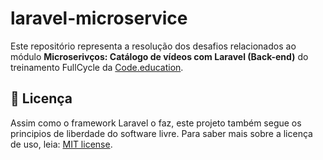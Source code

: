 # laravel-microservice

Este repositório representa a resolução dos desafios relacionados ao módulo **Microserivços: Catálogo de vídeos com Laravel (Back-end)** do treinamento FullCycle da [Code.education](https://code.education).

## :memo: Licença

Assim como o framework Laravel o faz, este projeto também segue os principios de liberdade do software livre. Para saber mais sobre a licença de uso, leia: [MIT license](https://opensource.org/licenses/MIT).
